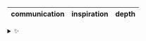 | communication | inspiration | depth |
| :-----------: | :---------: | :---: |

<details>
  <summary>✨</summary>
  These words are chosen at random each day. New words will appear here tomorrow morning.
</details>